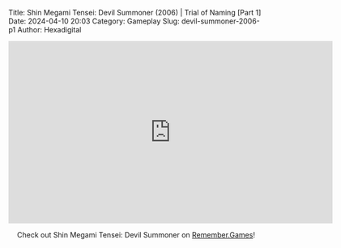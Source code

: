 Title: Shin Megami Tensei: Devil Summoner (2006) | Trial of Naming [Part 1]
Date: 2024-04-10 20:03
Category: Gameplay
Slug: devil-summoner-2006-p1
Author: Hexadigital

<center><iframe src="https://www.youtube.com/embed/BR__OBTMIg0?feature=oembed" allow="accelerometer; autoplay; encrypted-media; gyroscope; picture-in-picture" width="640" height="360" frameborder="0"></iframe>

Check out Shin Megami Tensei: Devil Summoner on [Remember.Games](https://remember.games/game/7488/shin-megami-tensei-devil-summoner-raidou-kuzunoha-vs-the-soulless-army/)!</center>